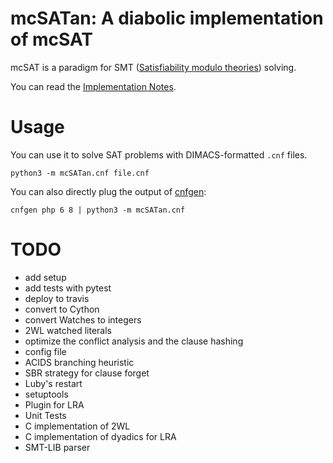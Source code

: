 mcSATan: A diabolic implementation of mcSAT
===========================================

mcSAT is a paradigm for SMT ([Satisfiability modulo
theories](https://en.wikipedia.org/wiki/Satisfiability_modulo_theories))
solving.

You can read the [Implementation
Notes](https://github.com/louisabraham/mcSATan/blob/master/Implementation%20Notes.md).

Usage
=====

You can use it to solve SAT problems with DIMACS-formatted `.cnf` files.

    python3 -m mcSATan.cnf file.cnf

You can also directly plug the output of
[cnfgen](https://massimolauria.github.io/cnfgen/):

    cnfgen php 6 8 | python3 -m mcSATan.cnf

TODO
====

-   add setup
-   add tests with pytest
-   deploy to travis
-   convert to Cython
-   convert Watches to integers
-   2WL watched literals
-   optimize the conflict analysis and the clause hashing
-   config file
-   ACIDS branching heuristic
-   SBR strategy for clause forget
-   Luby's restart
-   setuptools
-   Plugin for LRA
-   Unit Tests
-   C implementation of 2WL
-   C implementation of dyadics for LRA
-   SMT-LIB parser

